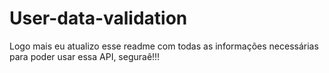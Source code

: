 # User-data-validation
Logo mais eu atualizo esse readme com todas as informações necessárias para poder usar essa API, seguraê!!!
